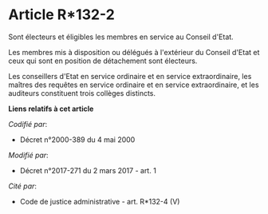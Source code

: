# Article R*132-2

Sont électeurs et éligibles les membres en service au Conseil d'Etat.

Les membres mis à disposition ou délégués à l'extérieur du Conseil d'Etat et ceux qui sont en position de détachement sont
électeurs.

Les conseillers d'Etat en service ordinaire et en service extraordinaire, les maîtres des requêtes en service ordinaire et en
service extraordinaire, et les auditeurs constituent trois collèges distincts.

**Liens relatifs à cet article**

_Codifié par_:

  - Décret n°2000-389 du 4 mai 2000

_Modifié par_:

  - Décret n°2017-271 du 2 mars 2017 - art. 1

_Cité par_:

  - Code de justice administrative - art. R*132-4 (V)
